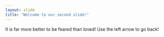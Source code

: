 ```yaml
---
layout: slide
title: "Welcome to our second slide!"
---
```

It is far more better to be feared than loved!
Use the left arrow to go back!
